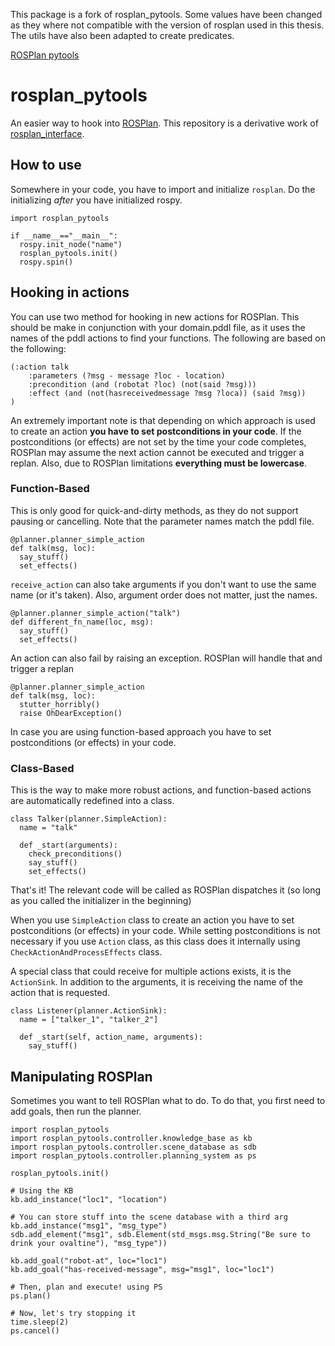 This package is a fork of rosplan_pytools. Some values have been changed as they where not compatible with the version 
of rosplan used in this thesis. The utils have also been adapted to create predicates.

[ROSPlan pytools](https://github.com/dgerod/rosplan_pytools)
# rosplan_pytools
An easier way to hook into [ROSPlan](https://github.com/KCL-Planning/ROSPlan). This repository is a derivative work of [rosplan_interface](https://github.com/yochan-lab/rosplan_interface).

## How to use
Somewhere in your code, you have to import and initialize `rosplan`. Do the initializing *after* you have initialized rospy.
```
import rosplan_pytools

if __name__=="__main__":
  rospy.init_node("name")
  rosplan_pytools.init()
  rospy.spin()
```

## Hooking in actions
You can use two method for hooking in new actions for ROSPlan. This should be make in conjunction with your domain.pddl file, as it uses the names of the pddl actions to find your functions. The following are based on the following:

```
(:action talk
    :parameters (?msg - message ?loc - location)
    :precondition (and (robotat ?loc) (not(said ?msg)))
    :effect (and (not(hasreceivedmessage ?msg ?loca)) (said ?msg))
)
```

An extremely important note is that depending on which approach is used to create an action **you have to set postconditions in your code**. If the postconditions (or effects) are not set by the time your code completes, ROSPlan may assume the next action cannot be executed and trigger a replan. Also, due to ROSPlan limitations **everything must be lowercase**. 


### Function-Based

This is only good for quick-and-dirty methods, as they do not support pausing or cancelling. Note that the parameter names match the pddl file.

```
@planner.planner_simple_action
def talk(msg, loc):
  say_stuff()
  set_effects()
```

`receive_action` can also take arguments if you don't want to use the same name (or it's taken). Also, argument order does not matter, just the names.

```
@planner.planner_simple_action("talk")
def different_fn_name(loc, msg):
  say_stuff()
  set_effects()
```

An action can also fail by raising an exception. ROSPlan will handle that and trigger a replan
```
@planner.planner_simple_action
def talk(msg, loc):
  stutter_horribly()
  raise OhDearException()
```

In case you are using function-based approach you have to set postconditions (or effects) in your code.

### Class-Based
This is the way to make more robust actions, and function-based actions are automatically redefined into a class.

```
class Talker(planner.SimpleAction):
  name = "talk"
  
  def _start(arguments):
    check_preconditions()
    say_stuff()
    set_effects()
```

That's it! The relevant code will be called as ROSPlan dispatches it (so long as you called the initializer in the beginning)

When you use `SimpleAction` class to create an action you have to set postconditions (or effects) in your code. While setting postconditions is not necessary if you use `Action` class, as this class does it internally using `CheckActionAndProcessEffects` class. 

A special class that could receive for multiple actions exists, it is the `ActionSink`. In addition to the arguments, it is receiving the name of the action that is requested.  

```
class Listener(planner.ActionSink):
  name = ["talker_1", "talker_2"]
  
  def _start(self, action_name, arguments):
    say_stuff()
```

## Manipulating ROSPlan

Sometimes you want to tell ROSPlan what to do. To do that, you first need to add goals, then run the planner.

```
import rosplan_pytools
import rosplan_pytools.controller.knowledge_base as kb
import rosplan_pytools.controller.scene_database as sdb
import rosplan_pytools.controller.planning_system as ps
  
rosplan_pytools.init()
  
# Using the KB
kb.add_instance("loc1", "location")
  
# You can store stuff into the scene database with a third arg
kb.add_instance("msg1", "msg_type")
sdb.add_element("msg1", sdb.Element(std_msgs.msg.String("Be sure to drink your ovaltine"), "msg_type"))

kb.add_goal("robot-at", loc="loc1")
kb.add_goal("has-received-message", msg="msg1", loc="loc1")
  
# Then, plan and execute! using PS
ps.plan()
  
# Now, let's try stopping it
time.sleep(2)
ps.cancel()
```
